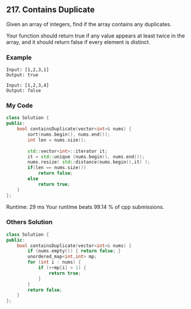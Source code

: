 ## 217. Contains Duplicate

Given an array of integers, find if the array contains any duplicates.

Your function should return true if any value appears at least twice in the array, and it should return false if every element is distinct.

### Example
```
Input: [1,2,3,1]
Output: true

Input: [1,2,3,4]
Output: false
```


### My Code
```c++
class Solution {
public:
    bool containsDuplicate(vector<int>& nums) {
        sort(nums.begin(), nums.end());
        int len = nums.size();
        
        std::vector<int>::iterator it;
        it = std::unique (nums.begin(), nums.end());
        nums.resize( std::distance(nums.begin(),it) );
        if(len == nums.size())
            return false;
        else
            return true;
    }
};
```
Runtime: 29 ms
Your runtime beats 99.14 % of cpp submissions.

### Others Solution
```c++
class Solution {
public:
    bool containsDuplicate(vector<int>& nums) {
        if (nums.empty()) { return false; }
        unordered_map<int,int> mp;
        for (int i : nums) {
            if (++mp[i] > 1) {
                return true;
            }
        }
        return false;
    }
};
```

